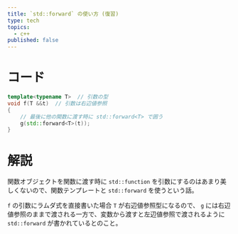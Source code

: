 ```yaml
---
title: `std::forward` の使い方 (復習)
type: tech
topics:
  - c++
published: false
---
```


# コード

```cpp
template<typename T>  // 引数の型
void f(T &&t)  // 引数は右辺値参照
{
    // 最後に他の関数に渡す時に std::forward<T> で囲う
    g(std::forward<T>(t));
}
```

# 解説

関数オブジェクトを関数に渡す時に `std::function` を引数にするのはあまり美しくないので、関数テンプレートと `std::forward` を使うという話。

`f` の引数にラムダ式を直接書いた場合 `T` が右辺値参照型になるので、 `g` には右辺値参照のままで渡される一方で、変数から渡すと左辺値参照で渡されるように `std::forward` が書かれているとのこと。
